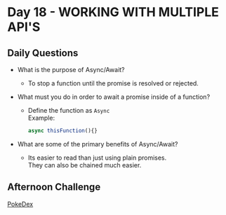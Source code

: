# Day 18 - WORKING WITH MULTIPLE API'S

## Daily Questions

- What is the purpose of Async/Await?

    - To stop a function until the promise is resolved or rejected.

- What must you do in order to await a promise inside of a function?

    - Define the function as `Async` <br> Example:
        ```js
        async thisFunction(){} 
        ```

- What are some of the primary benefits of Async/Await?

    - Its easier to read than just using plain promises. <br>
    They can also be chained much easier.

## Afternoon Challenge
[PokeDex](https://github.com/Jo-nathanWright/PokeDex)
